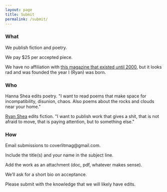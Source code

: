 ```yaml
---
layout: page
title: Submit
permalink: /submit/
---
```



<h3>What</h3>

<p>We publish fiction and poetry.</p>
<p>We pay $25 per accepted piece.</p>
<p>We have no affiliation with <a href="https://covermagnyc.com/">this magazine that existed until 2000</a>, but it looks rad and was founded the year I (Ryan) was born.</p>


<h3>Who</h3>

<p>Hanna Shea edits poetry. "I want to read poems that make space for incompatibility, disunion, chaos. Also poems about the rocks and clouds near your home."</p>
<p><a href="https://ryanshea.info">Ryan Shea</a> edits fiction. "I want to publish work that gives a shit, that is not afraid to move, that is paying attention, but to something else."</p>


<h3>How</h3>

<p>Email submissions to coverlitmag@gmail.com.</p>
<p>Include the title(s) and your name in the subject line.</p>
<p>Add the work as an attachment (doc, pdf, whatever makes sense).</p>
<p>We’ll ask for a short bio on acceptance.</p>
<p>Please submit with the knowledge that we will likely have edits.</p>
